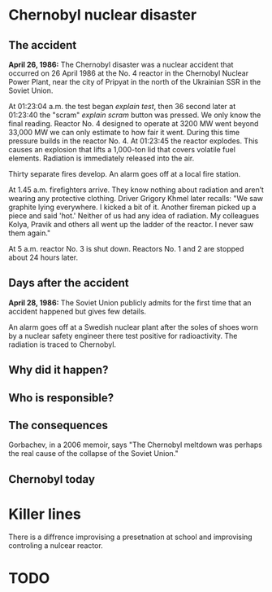 # Chernobyl nuclear disaster

## The accident
**April 26, 1986:**
The Chernobyl disaster was a nuclear accident that occurred on 26 April 1986 at the No. 4 reactor in the Chernobyl Nuclear Power Plant, near the city of Pripyat in the north of the Ukrainian SSR in the Soviet Union.

At 01:23:04 a.m. the test began *explain test*, then 36 second later at 01:23:40 the "scram" *explain scram* button was pressed. We only know the final reading. Reactor No. 4 designed to operate at 3200 MW went beyond 33,000 MW we can only estimate to how fair it went. During this time pressure builds in the reactor No. 4. At 01:23:45 the reactor explodes. This causes an explosion that lifts a 1,000-ton lid that covers volatile fuel elements. Radiation is immediately released into the air.

Thirty separate fires develop. An alarm goes off at a local fire station.

At 1.45 a.m. firefighters arrive. They know nothing about radiation and aren’t wearing any protective clothing. Driver Grigory Khmel later recalls: "We saw graphite lying everywhere. I kicked a bit of it. Another fireman picked up a piece and said 'hot.' Neither of us had any idea of radiation. My colleagues Kolya, Pravik and others all went up the ladder of the reactor. I never saw them again."

At 5 a.m. reactor No. 3 is shut down. Reactors No. 1 and 2 are stopped about 24 hours later.

## Days after the accident 
**April 28, 1986:**
The Soviet Union publicly admits for the first time that an accident happened but gives few details.

An alarm goes off at a Swedish nuclear plant after the soles of shoes worn by a nuclear safety engineer there test positive for radioactivity. The radiation is traced to Chernobyl.


## Why did it happen?

## Who is responsible?

## The consequences
Gorbachev, in a 2006 memoir, says "The Chernobyl meltdown was perhaps the real cause of the collapse of the Soviet Union."

## Chernobyl today

# Killer lines
There is a diffrence improvising a presetnation at school and improvising controling a nulcear reactor.


# TODO
